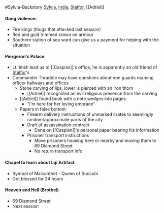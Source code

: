 #Sylvia-Backstory 
[Sylvia](PCs/Past/Sylvia.md), [India](PCs/Current/India.md), [Stalfor](PCs/Current/Stalfor.md), [[Adriel]]

#### Gang violence:
- Fire kings (thugs that attacked last session)
- Red and gold trimmed crown on armour
- Southern station of sea ward can give us a payment for helping with the situation

#### Piergeron's Palace
- Lt. Imsh lead us to [[Caspian]]'s office, he is apparently an old friend of [Stalfor](PCs/Current/Stalfor.md)'s
- Commander Thraddle may have questions about non guards roaming officer hallways and offices
	- Stone carving of lips, lower is pierced with an iron thorn
		- [[Adriel]] recognized an evil religious presence from the carving
	- [[Adriel]] found book with a note wedges into pages
		- "I'm here for her loving embrace"
	- Papers in false bottom:
		- Firearm delivery instructions of unmarked crates to seemingly random/approximate parts of the city
		- Draft of assassination contract
			- Done on [[Caspian]]'s personal paper bearing his information
		- Prisoner transport instructions
			- Move prisoners housing here or nearby and moving them to 69 Diamond Street
			- No return transport info

#### Chapel to learn about Lip Artifact
- Symbol of Malcanthet - Queen of Succubi
- Got blessed for 24 hours

#### Heaven and Hell (Brothel)
- 69 Diamond Street
- Next session
